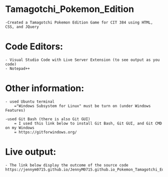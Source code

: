 # Tamagotchi_Pokemon_Edition
    -Created a Tamagotchi Pokemon Edition Game for CIT 384 using HTML, CSS, and JQuery

# Code Editors:
    - Visual Studio Code with Live Server Extension (to see output as you code)
    - Notepad++

# Other information:
    - used Ubuntu terminal
        ="Windows Subsystem for Linux" must be turn on (under Windows Features)

    -used Git Bash (there is also Git GUI)
        = I used this link below to install Git Bash, Git GUI, and Git CMD on my Windows
        = https://gitforwindows.org/
        
# Live output:
    - The link below display the outcome of the source code
    https://jennym0715.github.io/JennyM0715.github.io_Pokemon_Tamagotchi_Edition/.